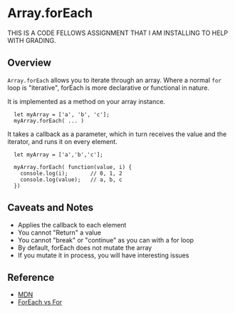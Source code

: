# Array.forEach

THIS IS A CODE FELLOWS ASSIGNMENT THAT I AM INSTALLING TO HELP WITH GRADING.

## Overview
`Array.forEach` allows you to iterate through an array. Where a normal `for` loop is "iterative", forEach is more declarative or functional in nature.

It is implemented as a method on your array instance.
```
  let myArray = ['a', 'b', 'c'];
  myArray.forEach( ... )
```

It takes a callback as a parameter, which in turn receives the value and the iterator, and runs it on every element.

```
  let myArray = ['a','b','c'];

  myArray.forEach( function(value, i) {
    console.log(i);       // 0, 1, 2
    console.log(value);   // a, b, c
  })
```

## Caveats and Notes
- Applies the callback to each element
- You cannot "Return" a value
- You cannot "break" or "continue" as you can with a for loop
- By default, forEach does not mutate the array
- If you mutate it in process, you will have interesting issues

## Reference
* [MDN](https://developer.mozilla.org/en-US/docs/Web/JavaScript/Reference/Global_Objects/Array/forEach)
* [ForEach vs For](https://codeburst.io/javascript-the-difference-between-foreach-and-for-in-992db038e4c2)
